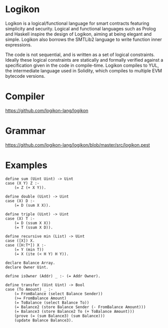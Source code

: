 # Logikon

Logikon is a logical/functional language for smart contracts featuring
simplicity and security.  Logical and functional languages such as Prolog and
Haskell inspire the design of Logikon, aiming at being elegant and simple.
Logikon also borrows the SMTLib2 language to write function inner expressions.

The code is not sequential, and is written as a set of logical constraints.
Ideally these logical constraints are statically and formally verified against
a specification given in the code in compile-time. Logikon compiles to YUL, the
intermediate language used in Solidity, which compiles to multiple EVM bytecode
versions.

# Compiler

https://github.com/logikon-lang/logikon

# Grammar

https://github.com/logikon-lang/logikon/blob/master/src/logikon.pest

# Examples

```
define sum (Uint Uint) -> Uint
case (X Y) Z :-
    (= Z (+ X Y)).
```

```
define double (Uint) -> Uint
case (X) D :-
    (= D (sum X X)).
```

```
define triple (Uint) -> Uint
case (X) T :-
    (= D (ssum X X))
    (= T (ssum X D)).
```

```
define recursive min (List) -> Uint
case ([X]) X.
case ([H:T*]) X :-
    (= Y (min T))
    (= X (ite (< H Y) H Y)).
```

```
declare Balance Array.
declare Owner Uint.

define isOwner (Addr) _ :- (= Addr Owner).

define transfer (Uint Uint) -> Bool
case (To Amount) _ :-
    (= FromBalance (select Balance Sender))
    (>= FromBalance Amount)
    (= ToBalance (select Balance To))
    (= Balance2 (store Balance Sender (- FromBalance Amount)))
    (= Balance3 (store Balance2 To (+ ToBalance Amount)))
    (prove (= (sum Balance3) (sum Balance)))
    (update Balance Balance3).
```
